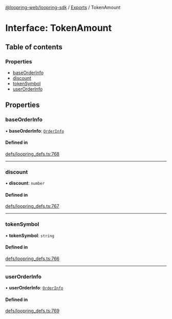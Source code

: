 [@loopring-web/loopring-sdk](../README.md) / [Exports](../modules.md) / TokenAmount

# Interface: TokenAmount

## Table of contents

### Properties

- [baseOrderInfo](TokenAmount.md#baseorderinfo)
- [discount](TokenAmount.md#discount)
- [tokenSymbol](TokenAmount.md#tokensymbol)
- [userOrderInfo](TokenAmount.md#userorderinfo)

## Properties

### baseOrderInfo

• **baseOrderInfo**: [`OrderInfo`](OrderInfo.md)

#### Defined in

[defs/loopring_defs.ts:768](https://github.com/Loopring/loopring_sdk/blob/2ea32ee/src/defs/loopring_defs.ts#L768)

___

### discount

• **discount**: `number`

#### Defined in

[defs/loopring_defs.ts:767](https://github.com/Loopring/loopring_sdk/blob/2ea32ee/src/defs/loopring_defs.ts#L767)

___

### tokenSymbol

• **tokenSymbol**: `string`

#### Defined in

[defs/loopring_defs.ts:766](https://github.com/Loopring/loopring_sdk/blob/2ea32ee/src/defs/loopring_defs.ts#L766)

___

### userOrderInfo

• **userOrderInfo**: [`OrderInfo`](OrderInfo.md)

#### Defined in

[defs/loopring_defs.ts:769](https://github.com/Loopring/loopring_sdk/blob/2ea32ee/src/defs/loopring_defs.ts#L769)
